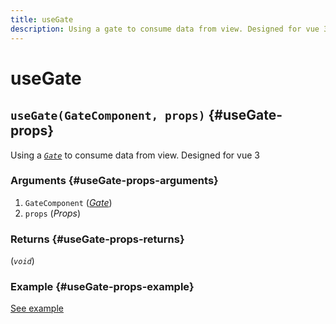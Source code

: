 ```yaml
---
title: useGate
description: Using a gate to consume data from view. Designed for vue 3
---
```


# useGate

## `useGate(GateComponent, props)` {#useGate-props}

Using a [_`Gate`_](/api/effector-vue/Gate.md) to consume data from view. Designed for vue 3

### Arguments {#useGate-props-arguments}

1. `GateComponent` ([_Gate_](/api/effector-vue/Gate.md))
2. `props` (_Props_)

### Returns {#useGate-props-returns}

(_`void`_)

### Example {#useGate-props-example}

[See example](/api/effector-vue/Gate.md)

